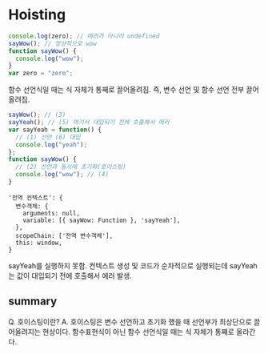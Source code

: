 # Hoisting

```js
console.log(zero); // 에러가 아니라 undefined
sayWow(); // 정상적으로 wow
function sayWow() {
  console.log("wow");
}
var zero = "zero";
```

함수 선언식일 때는 식 자체가 통째로 끌어올려짐. 즉, 변수 선언 및 함수 선언 전부 끌어올려짐.

```js
sayWow(); // (3)
sayYeah(); // (5) 여기서 대입되기 전에 호출해서 에러
var sayYeah = function() {
  // (1) 선언 (6) 대입
  console.log("yeah");
};
function sayWow() {
  // (2) 선언과 동시에 초기화(호이스팅)
  console.log("wow"); // (4)
}
```

```
'전역 컨텍스트': {
  변수객체: {
    arguments: null,
    variable: [{ sayWow: Function }, 'sayYeah'],
  },
  scopeChain: ['전역 변수객체'],
  this: window,
}
```

sayYeah를 실행하지 못함.
컨텍스트 생성 및 코드가 순차적으로 실행되는데 sayYeah는 값이 대입되기 전에 호출해서 에러 발생.

## summary

Q. 호이스팅이란?
A. 호이스팅은 변수 선언하고 초기화 했을 때 선언부가 최상단으로 끌어올려지는 현상이다. 함수표현식이 아닌 함수 선언식일 때는 식 자체가 통쨰로 올라간다.
